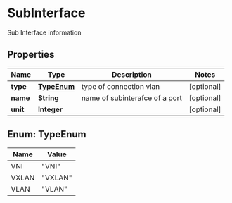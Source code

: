 

# SubInterface

Sub Interface information

## Properties

| Name | Type | Description | Notes |
|------------ | ------------- | ------------- | -------------|
|**type** | [**TypeEnum**](#TypeEnum) | type of connection vlan |  [optional] |
|**name** | **String** | name of subinterafce of a port |  [optional] |
|**unit** | **Integer** |  |  [optional] |



## Enum: TypeEnum

| Name | Value |
|---- | -----|
| VNI | &quot;VNI&quot; |
| VXLAN | &quot;VXLAN&quot; |
| VLAN | &quot;VLAN&quot; |



